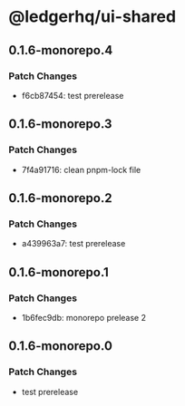 # @ledgerhq/ui-shared

## 0.1.6-monorepo.4

### Patch Changes

- f6cb87454: test prerelease

## 0.1.6-monorepo.3

### Patch Changes

- 7f4a91716: clean pnpm-lock file

## 0.1.6-monorepo.2

### Patch Changes

- a439963a7: test prerelease

## 0.1.6-monorepo.1

### Patch Changes

- 1b6fec9db: monorepo prelease 2

## 0.1.6-monorepo.0

### Patch Changes

- test prerelease
